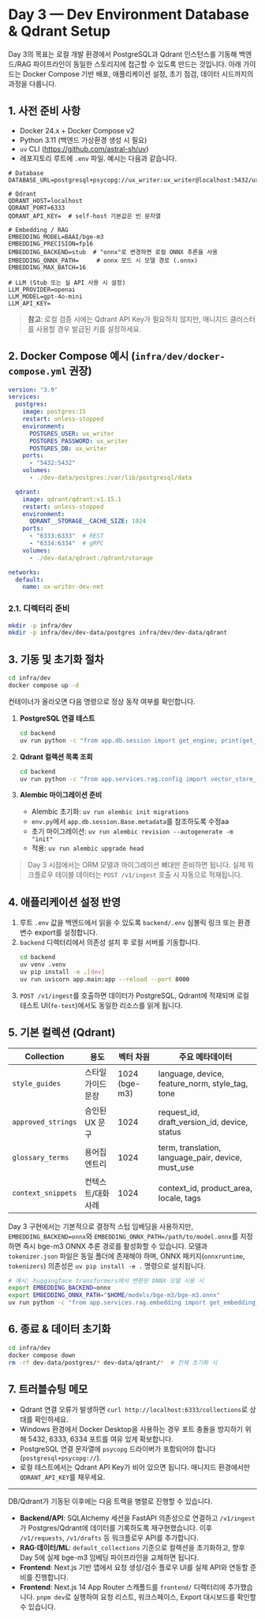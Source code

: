 # Day 3 — Dev Environment Database & Qdrant Setup

Day 3의 목표는 로컬 개발 환경에서 PostgreSQL과 Qdrant 인스턴스를 기동해 백엔드/RAG 파이프라인이 동일한 스토리지에 접근할 수 있도록 만드는 것입니다. 아래 가이드는 Docker Compose 기반 배포, 애플리케이션 설정, 초기 점검, 데이터 시드까지의 과정을 다룹니다.

## 1. 사전 준비 사항
- Docker 24.x + Docker Compose v2
- Python 3.11 (백엔드 가상환경 생성 시 필요)
- `uv` CLI (https://github.com/astral-sh/uv)
- 레포지토리 루트에 `.env` 파일. 예시는 다음과 같습니다.

```dotenv
# Database
DATABASE_URL=postgresql+psycopg://ux_writer:ux_writer@localhost:5432/ux_writer

# Qdrant
QDRANT_HOST=localhost
QDRANT_PORT=6333
QDRANT_API_KEY=  # self-host 기본값은 빈 문자열

# Embedding / RAG
EMBEDDING_MODEL=BAAI/bge-m3
EMBEDDING_PRECISION=fp16
EMBEDDING_BACKEND=stub  # "onnx"로 변경하면 로컬 ONNX 추론을 사용
EMBEDDING_ONNX_PATH=     # onnx 모드 시 모델 경로 (.onnx)
EMBEDDING_MAX_BATCH=16

# LLM (Stub 또는 실 API 사용 시 설정)
LLM_PROVIDER=openai
LLM_MODEL=gpt-4o-mini
LLM_API_KEY=
```

> **참고**: 로컬 검증 시에는 Qdrant API Key가 필요하지 않지만, 매니지드 클러스터를 사용할 경우 발급된 키를 설정하세요.

## 2. Docker Compose 예시 (`infra/dev/docker-compose.yml` 권장)
```yaml
version: "3.9"
services:
  postgres:
    image: postgres:15
    restart: unless-stopped
    environment:
      POSTGRES_USER: ux_writer
      POSTGRES_PASSWORD: ux_writer
      POSTGRES_DB: ux_writer
    ports:
      - "5432:5432"
    volumes:
      - ./dev-data/postgres:/var/lib/postgresql/data

  qdrant:
    image: qdrant/qdrant:v1.15.1
    restart: unless-stopped
    environment:
      QDRANT__STORAGE__CACHE_SIZE: 1024
    ports:
      - "6333:6333"  # REST
      - "6334:6334"  # gRPC
    volumes:
      - ./dev-data/qdrant:/qdrant/storage

networks:
  default:
    name: ux-writer-dev-net
```

### 2.1. 디렉터리 준비
```bash
mkdir -p infra/dev
mkdir -p infra/dev/dev-data/postgres infra/dev/dev-data/qdrant
```

## 3. 기동 및 초기화 절차
```bash
cd infra/dev
docker compose up -d
```

컨테이너가 올라오면 다음 명령으로 정상 동작 여부를 확인합니다.

1. **PostgreSQL 연결 테스트**
   ```bash
   cd backend
   uv run python -c "from app.db.session import get_engine; print(get_engine().connect())"
   ```

2. **Qdrant 컬렉션 목록 조회**
   ```bash
   cd backend
   uv run python -c "from app.services.rag.config import vector_store_config; print(vector_store_config.create_client().get_collections())"
   ```

3. **Alembic 마이그레이션 준비**
   - Alembic 초기화: `uv run alembic init migrations`
   - `env.py`에서 `app.db.session.Base.metadata`를 참조하도록 수정aa
   - 초기 마이그레이션: `uv run alembic revision --autogenerate -m "init"`
   - 적용: `uv run alembic upgrade head`

> Day 3 시점에서는 ORM 모델과 마이그레이션 뼈대만 준비하면 됩니다. 실제 워크플로우 테이블 데이터는 `POST /v1/ingest` 호출 시 자동으로 적재됩니다.

## 4. 애플리케이션 설정 반영
1. 루트 `.env` 값을 백엔드에서 읽을 수 있도록 `backend/.env` 심볼릭 링크 또는 환경 변수 export를 설정합니다.
2. `backend` 디렉터리에서 의존성 설치 후 로컬 서버를 기동합니다.
   ```bash
   cd backend
   uv venv .venv
   uv pip install -e .[dev]
   uv run uvicorn app.main:app --reload --port 8000
   ```
3. `POST /v1/ingest`를 호출하면 데이터가 PostgreSQL, Qdrant에 적재되며 로컬 테스트 UI(`fe-test`)에서도 동일한 리소스를 읽게 됩니다.

## 5. 기본 컬렉션 (Qdrant)
| Collection | 용도 | 벡터 차원 | 주요 메타데이터 |
|------------|------|-----------|-----------------|
| `style_guides` | 스타일 가이드 문장 | 1024 (bge-m3) | language, device, feature_norm, style_tag, tone |
| `approved_strings` | 승인된 UX 문구 | 1024 | request_id, draft_version_id, device, status |
| `glossary_terms` | 용어집 엔트리 | 1024 | term, translation, language_pair, device, must_use |
| `context_snippets` | 컨텍스트/대화 사례 | 1024 | context_id, product_area, locale, tags |

Day 3 구현에서는 기본적으로 결정적 스텁 임베딩을 사용하지만, `EMBEDDING_BACKEND=onnx`와 `EMBEDDING_ONNX_PATH=/path/to/model.onnx`를 지정하면 즉시 bge-m3 ONNX 추론 경로를 활성화할 수 있습니다. 모델과 `tokenizer.json` 파일은 동일 폴더에 존재해야 하며, ONNX 패키지(`onnxruntime`, `tokenizers`) 의존성은 `uv pip install -e .` 명령으로 설치됩니다.

```bash
# 예시: huggingface transformers에서 변환된 ONNX 모델 사용 시
export EMBEDDING_BACKEND=onnx
export EMBEDDING_ONNX_PATH="$HOME/models/bge-m3/bge-m3.onnx"
uv run python -c "from app.services.rag.embedding import get_embedding_client; print(len(get_embedding_client().embed(['test'])[0]))"
```

## 6. 종료 & 데이터 초기화
```bash
cd infra/dev
docker compose down
rm -rf dev-data/postgres/* dev-data/qdrant/*  # 전체 초기화 시
```

## 7. 트러블슈팅 메모
- Qdrant 연결 오류가 발생하면 `curl http://localhost:6333/collections`로 상태를 확인하세요.
- Windows 환경에서 Docker Desktop을 사용하는 경우 포트 충돌을 방지하기 위해 5432, 6333, 6334 포트를 여유 있게 확보합니다.
- PostgreSQL 연결 문자열에 `psycopg` 드라이버가 포함되어야 합니다 (`postgresql+psycopg://`).
- 로컬 테스트에서는 Qdrant API Key가 비어 있으면 됩니다. 매니지드 환경에서만 `QDRANT_API_KEY`를 채우세요.

---

DB/Qdrant가 기동된 이후에는 다음 트랙을 병렬로 진행할 수 있습니다.

- **Backend/API**: SQLAlchemy 세션을 FastAPI 의존성으로 연결하고 `/v1/ingest`가 Postgres/Qdrant에 데이터를 기록하도록 재구현했습니다. 이후 `/v1/requests`, `/v1/drafts` 등 워크플로우 API를 추가합니다.
- **RAG·데이터/ML**: `default_collections` 기준으로 컬렉션을 초기화하고, 향후 Day 5에 실제 bge-m3 임베딩 파이프라인을 교체하면 됩니다.
- **Frontend**: Next.js 기반 앱에서 요청 생성/검수 플로우 UI를 실제 API와 연동할 준비를 진행합니다.
- **Frontend**: Next.js 14 App Router 스캐폴드를 `frontend/` 디렉터리에 추가했습니다. `pnpm dev`로 실행하여 요청 리스트, 워크스페이스, Export 대시보드를 확인할 수 있습니다.

